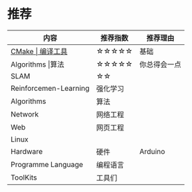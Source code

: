 # 推荐

| 内容                  |        推荐指数            |   推荐理由      |
| --------------------- | ------------------ | ------- |
| [CMake  \| 编译工具](./ToolKits/Cmake.md)                |      ☆☆☆☆☆          |    基础     |
| Algorithms  \|算法          | ☆☆☆☆☆ |   你总得会一点    |
| SLAM                  | ☆☆ |         |
| Reinforcemen-Learning | 强化学习           |         |
| Algorithms            | 算法               |         |
| Network               | 网络工程           |         |
| Web                   | 网页工程           |         |
| Linux                 |                    |         |
| Hardware              | 硬件               | Arduino |
| Programme Language    | 编程语言           |         |
| ToolKits              | 工具们             |         |

